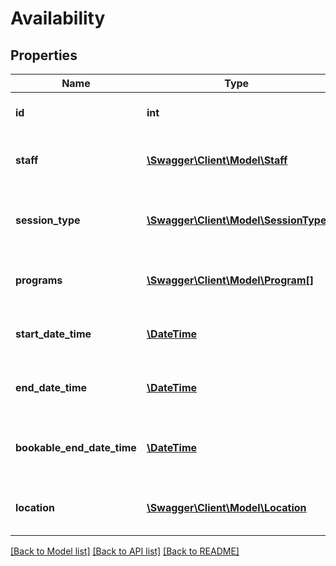 # Availability

## Properties
Name | Type | Description | Notes
------------ | ------------- | ------------- | -------------
**id** | **int** | The ID of the availability. | [optional] 
**staff** | [**\Swagger\Client\Model\Staff**](Staff.md) | Contains information about staff members. | [optional] 
**session_type** | [**\Swagger\Client\Model\SessionType**](SessionType.md) | Contains information about the types of sessions. | [optional] 
**programs** | [**\Swagger\Client\Model\Program[]**](Program.md) | Contains information about the programs. | [optional] 
**start_date_time** | [**\DateTime**](\DateTime.md) | The date and time the availability starts. | [optional] 
**end_date_time** | [**\DateTime**](\DateTime.md) | The date and time the availability ends. | [optional] 
**bookable_end_date_time** | [**\DateTime**](\DateTime.md) | The time of day that the last appointment can start. | [optional] 
**location** | [**\Swagger\Client\Model\Location**](Location.md) | Contains information about the location. | [optional] 

[[Back to Model list]](../README.md#documentation-for-models) [[Back to API list]](../README.md#documentation-for-api-endpoints) [[Back to README]](../README.md)


